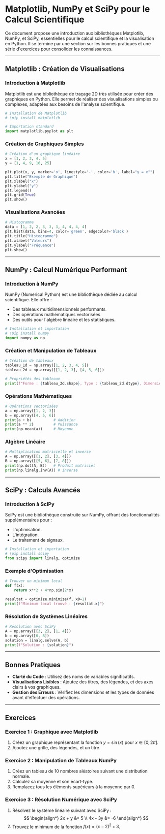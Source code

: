 # Matplotlib, NumPy et SciPy pour le Calcul Scientifique

Ce document propose une introduction aux bibliothèques Matplotlib, NumPy, et SciPy, essentielles pour le calcul scientifique et la visualisation en Python. Il se termine par une section sur les bonnes pratiques et une série d'exercices pour consolider les connaissances.

---

## Matplotlib : Création de Visualisations

### Introduction à Matplotlib

Matplotlib est une bibliothèque de traçage 2D très utilisée pour créer des graphiques en Python. Elle permet de réaliser des visualisations simples ou complexes, adaptées aux besoins de l'analyse scientifique.

``` python
# Installation de Matplotlib
# !pip install matplotlib

# Importation standard
import matplotlib.pyplot as plt
```

### Création de Graphiques Simples

``` python
# Création d'un graphique linéaire
x = [1, 2, 3, 4, 5]
y = [1, 4, 9, 16, 25]

plt.plot(x, y, marker='o', linestyle='-', color='b', label="y = x²")
plt.title("Exemple de Graphique")
plt.xlabel("x")
plt.ylabel("y")
plt.legend()
plt.grid(True)
plt.show()
```

### Visualisations Avancées

``` python
# Histogramme
data = [1, 2, 2, 3, 3, 3, 4, 4, 4, 4]
plt.hist(data, bins=4, color='green', edgecolor='black')
plt.title("Histogramme")
plt.xlabel("Valeurs")
plt.ylabel("Fréquence")
plt.show()
```

---

## NumPy : Calcul Numérique Performant

### Introduction à NumPy

NumPy (Numerical Python) est une bibliothèque dédiée au calcul scientifique. Elle offre :
- Des tableaux multidimensionnels performants.
- Des opérations mathématiques vectorisées.
- Des outils pour l'algèbre linéaire et les statistiques.

``` python
# Installation et importation
# !pip install numpy
import numpy as np
```

### Création et Manipulation de Tableaux

``` python
# Création de tableaux
tableau_1d = np.array([1, 2, 3, 4, 5])
tableau_2d = np.array([[1, 2, 3], [4, 5, 6]])

# Propriétés des tableaux
print(f"Forme : {tableau_2d.shape}, Type : {tableau_2d.dtype}, Dimensions : {tableau_2d.ndim}")
```

### Opérations Mathématiques

``` python
# Opérations vectorisées
a = np.array([1, 2, 3])
b = np.array([4, 5, 6])
print(a + b)          # Addition
print(a ** 2)         # Puissance
print(np.mean(a))     # Moyenne
```

### Algèbre Linéaire

``` python
# Multiplication matricielle et inverse
A = np.array([[1, 2], [3, 4]])
B = np.array([[5, 6], [7, 8]])
print(np.dot(A, B))   # Produit matriciel
print(np.linalg.inv(A)) # Inverse
```

---

## SciPy : Calculs Avancés

### Introduction à SciPy

SciPy est une bibliothèque construite sur NumPy, offrant des fonctionnalités supplémentaires pour :
- L'optimisation.
- L'intégration.
- Le traitement de signaux.

``` python
# Installation et importation
# !pip install scipy
from scipy import linalg, optimize
```

### Exemple d'Optimisation

``` python
# Trouver un minimum local
def f(x):
    return x**2 + 4*np.sin(2*x)

resultat = optimize.minimize(f, x0=1)
print(f"Minimum local trouvé : {resultat.x}")
```

### Résolution de Systèmes Linéaires

``` python
# Résolution avec SciPy
A = np.array([[3, 2], [1, 4]])
b = np.array([6, 8])
solution = linalg.solve(A, b)
print(f"Solution : {solution}")
```

---

## Bonnes Pratiques

- **Clarté du Code** : Utilisez des noms de variables significatifs.
- **Visualisations Lisibles** : Ajoutez des titres, des légendes, et des axes clairs à vos graphiques.
- **Gestion des Erreurs** : Vérifiez les dimensions et les types de données avant d'effectuer des opérations.

---

## Exercices

### Exercice 1 : Graphique avec Matplotlib

1. Créez un graphique représentant la fonction $y = \sin(x)$ pour $x \in [0, 2\pi]$.
2. Ajoutez une grille, des légendes, et un titre.

### Exercice 2 : Manipulation de Tableaux NumPy

1. Créez un tableau de 10 nombres aléatoires suivant une distribution normale.
2. Calculez sa moyenne et son écart-type.
3. Remplacez tous les éléments supérieurs à la moyenne par 0.

### Exercice 3 : Résolution Numérique avec SciPy

1. Résolvez le système linéaire suivant avec SciPy :
   $$
   \begin{align*}
   2x + y &= 5 \\
   4x - 3y &= -6
   \end{align*}
   $$
2. Trouvez le minimum de la fonction $f(x) = (x-2)^2 + 3$.
